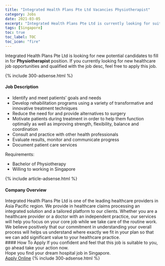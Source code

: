 ```yaml
---
title: "Integrated Health Plans Pte Ltd Vacancies Physiotherapist" 
category: Jobs 
date: 2021-03-05 
excerpt: "Integrated Health Plans Pte Ltd is currently looking for suitable person to fill in the Physiotherapist which positioned at Singapore" 
tags: [Singapore] 
toc: true 
toc_label: TOC 
toc_icon: "fire" 
--- 
```


<p>Integrated Health Plans Pte Ltd is looking for new potential candidates to fill in for <b>Physiotherapist</b> position. If you currently looking for new healthcare job opportunities and qualified with the job desc, feel free to apply this job.
</p>{% include 300-adsense.html %} 
<div><div><h4>Job Description</h4></div><div><div><span><div><ul><li>Identify and meet patients&#8217; goals and needs</li><li>Develop rehabilitation programs using a variety of transformative and innovative treatment techniques</li><li>Reduce the need for and provide alternatives to surgery</li><li>Motivate patients during treatment in order to help them function optimally as well as improving strength, flexibility, balance and coordination</li><li>Consult and practice with other health professionals</li><li>Evaluate results, monitor and communicate progress</li><li>Document patient care services</li></ul><div>Requirements:</div><ul><li>Bachelor of Physiotherapy</li><li>Willing to working in Singapore</li></ul></div></span></div></div></div> 
{% include article-adsense.html %} 
<div><div><h4>Company Overview</h4></div><div><div><span><div><div>Integrated Health Plans Pte Ltd is one of the leading healthcare providers in Asia Pacific region. We provide in healthcare claims processing an integrated solution and a tailored platform to our clients. Whether you are a healthcare provider or a doctor with an independent practice, our services will help you focus on your core job while we take care of the routine work. We believe positively that our commitment in understanding your overall process will helps us understand where exactly we fit in your plan so that we can add significant value to your healthcare practice.</div></div></span></div></div></div> 
#### How To Apply 
If you confident and feel that this job is suitable to you, go ahead take your action now. <br/> 
Hope you find your dream hospital job in Singapore. <br/> 
<a href="https://www.jobstreet.com.my/en/job/physiotherapist-8388220/origin/sg?jobId=jobstreet-sg-job-8388220" class="btn btn--warning" target="_blank" rel="nofollow noopenner">Apply Online</a> 
{% include 300-adsense.html %} 